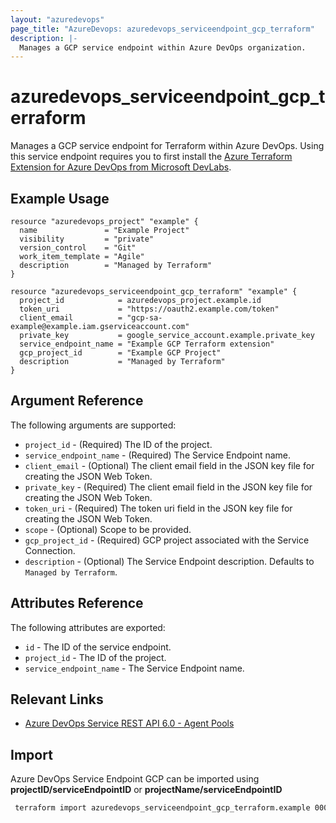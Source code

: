 ```yaml
---
layout: "azuredevops"
page_title: "AzureDevops: azuredevops_serviceendpoint_gcp_terraform"
description: |-
  Manages a GCP service endpoint within Azure DevOps organization.
---
```


# azuredevops_serviceendpoint_gcp_terraform
Manages a GCP service endpoint for Terraform within Azure DevOps. Using this service endpoint requires you to first install the [Azure Terraform Extension for Azure DevOps from Microsoft DevLabs](https://marketplace.visualstudio.com/items?itemName=ms-devlabs.custom-terraform-tasks).

## Example Usage

```hcl
resource "azuredevops_project" "example" {
  name               = "Example Project"
  visibility         = "private"
  version_control    = "Git"
  work_item_template = "Agile"
  description        = "Managed by Terraform"
}

resource "azuredevops_serviceendpoint_gcp_terraform" "example" {
  project_id            = azuredevops_project.example.id
  token_uri             = "https://oauth2.example.com/token"
  client_email          = "gcp-sa-example@example.iam.gserviceaccount.com"
  private_key           = google_service_account.example.private_key
  service_endpoint_name = "Example GCP Terraform extension"
  gcp_project_id        = "Example GCP Project"
  description           = "Managed by Terraform"
}
```

## Argument Reference

The following arguments are supported:

* `project_id` - (Required) The ID of the project.
* `service_endpoint_name` - (Required) The Service Endpoint name.
* `client_email` - (Optional) The client email field in the JSON key file for creating the JSON Web Token.
* `private_key` - (Required) The client email field in the JSON key file for creating the JSON Web Token.
* `token_uri` - (Required) The token uri field in the JSON key file for creating the JSON Web Token.
* `scope` - (Optional) Scope to be provided.
* `gcp_project_id` - (Required) GCP project associated with the Service Connection.
* `description` - (Optional) The Service Endpoint description. Defaults to `Managed by Terraform`.

## Attributes Reference

The following attributes are exported:

* `id` - The ID of the service endpoint.
* `project_id` - The ID of the project.
* `service_endpoint_name` - The Service Endpoint name.

## Relevant Links
* [Azure DevOps Service REST API 6.0 - Agent Pools](https://docs.microsoft.com/en-us/rest/api/azure/devops/serviceendpoint/endpoints?view=azure-devops-rest-6.0)

## Import
Azure DevOps Service Endpoint GCP can be imported using **projectID/serviceEndpointID** or **projectName/serviceEndpointID**

```sh
 terraform import azuredevops_serviceendpoint_gcp_terraform.example 00000000-0000-0000-0000-000000000000/00000000-0000-0000-0000-000000000000
```
